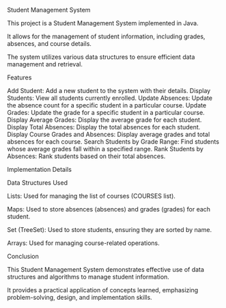 Student Management System


This project is a Student Management System implemented in Java. 

It allows for the management of student information, including grades, absences, and course details. 

The system utilizes various data structures to ensure efficient data management and retrieval.

Features

Add Student: Add a new student to the system with their details.
Display Students: View all students currently enrolled.
Update Absences: Update the absence count for a specific student in a particular course.
Update Grades: Update the grade for a specific student in a particular course.
Display Average Grades: Display the average grade for each student.
Display Total Absences: Display the total absences for each student.
Display Course Grades and Absences: Display average grades and total absences for each course.
Search Students by Grade Range: Find students whose average grades fall within a specified range.
Rank Students by Absences: Rank students based on their total absences.


Implementation Details

Data Structures Used

Lists: Used for managing the list of courses (COURSES list).

Maps: Used to store absences (absences) and grades (grades) for each student.

Set (TreeSet): Used to store students, ensuring they are sorted by name.

Arrays: Used for managing course-related operations.

Conclusion

This Student Management System demonstrates effective use of data structures and algorithms to manage student information.

It provides a practical application of concepts learned, emphasizing problem-solving, design, and implementation skills.
